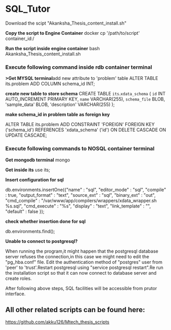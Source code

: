 # SQL_Tutor
Download the scipt "Akanksha_Thesis_content_install.sh"

<b>Copy the script to Engine Container</b>
docker cp '/path/to/script' container_id:/

<b>Run the script inside engine container</b>
bash Akanksha_Thesis_content_install.sh

<h3>Execute following command inside rdb container terminal</h3>
<b>>Get MYSQL terminal</b
mysql
<b>add new attribute to 'problem' table</b>
ALTER TABLE its.problem
ADD COLUMN schema_id INT;

<b>create new table to store schema</b>
CREATE TABLE `its`.`xdata_schema` (
  `id` INT AUTO_INCREMENT PRIMARY KEY,
  `name` VARCHAR(255),
  `schema_file` BLOB,
  'sample_data' BLOB,
  'description' VARCHAR(255)
);

<b>make schema_id in problem table as foreign key</b>

ALTER TABLE its.problem
ADD CONSTRAINT 'FOREIGN'
FOREIGN KEY ('schema_id')
REFERENCES 'xdata_schema' ('id')
ON DELETE CASCADE
ON UPDATE CASCADE;


<h3>Execute following commands to NOSQL container terminal</h3>

<b>Get mongodb terminal</b>
mongo

<b>Get inside its</b>
use its;

<b>Insert configuration for sql</b>

db.environments.insertOne({"name" : "sql", "editor_mode" : "sql", "compile" : true, "output_format" : "text", "source_ext" : "sql", "binary_ext" : "out", "cmd_compile" : "/var/www/app/compilers/wrappers/xdata_wrapper.sh %s.sql", "cmd_execute" : "%s", "display" : "text", "link_template" : "", "default" : false });

<b>check whether insertion done for sql</b>

db.environments.find();

<b>Unable to connect to postgresql?</b>

When running the program,it might happen that the postgresql database server refuses the connection,in this case we might need to edit the "pg_hba.conf" file. Edit the authentication method of
"postgres" user  from 'peer' to 'trust'.Restart postgresql using "service postgresql restart".Re run the installation script so that it can now connect to database server and create roles.

After following above steps, SQL facilities will be accessible from prutor interface.

<h2>All other related scripts can be found here: </h2><a href="https://github.com/akku126/Mtech_thesis_scripts">https://github.com/akku126/Mtech_thesis_scripts</a>
